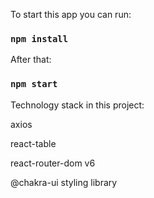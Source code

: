 To start this app you can run:

### `npm install`

After that:

### `npm start`

Technology stack in this project:

axios

react-table

react-router-dom v6

@chakra-ui styling library
